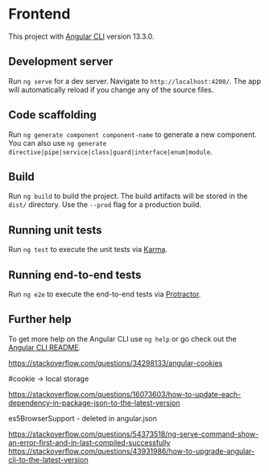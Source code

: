 # Frontend

This project with [Angular CLI](https://github.com/angular/angular-cli) version 13.3.0.

## Development server

Run `ng serve` for a dev server. Navigate to `http://localhost:4200/`. The app will automatically reload if you change any of the source files.

## Code scaffolding

Run `ng generate component component-name` to generate a new component. You can also use `ng generate directive|pipe|service|class|guard|interface|enum|module`.

## Build

Run `ng build` to build the project. The build artifacts will be stored in the `dist/` directory. Use the `--prod` flag for a production build.

## Running unit tests

Run `ng test` to execute the unit tests via [Karma](https://karma-runner.github.io).

## Running end-to-end tests

Run `ng e2e` to execute the end-to-end tests via [Protractor](http://www.protractortest.org/).

## Further help

To get more help on the Angular CLI use `ng help` or go check out the [Angular CLI README](https://github.com/angular/angular-cli/blob/master/README.md).




https://stackoverflow.com/questions/34298133/angular-cookies

#cookie -> local storage

https://stackoverflow.com/questions/16073603/how-to-update-each-dependency-in-package-json-to-the-latest-version


es5BrowserSupport - deleted in angular.json

https://stackoverflow.com/questions/54373518/ng-serve-command-show-an-error-first-and-in-last-compiled-successfully
https://stackoverflow.com/questions/43931986/how-to-upgrade-angular-cli-to-the-latest-version
